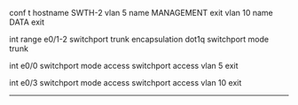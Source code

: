 

conf t
hostname SWTH-2
vlan 5
name MANAGEMENT
exit
vlan 10
name DATA
exit

int range e0/1-2
switchport trunk encapsulation dot1q
switchport mode	trunk

int e0/0
switchport mode access
switchport access vlan 5
exit

int e0/3
switchport mode access
switchport access vlan 10
exit

---